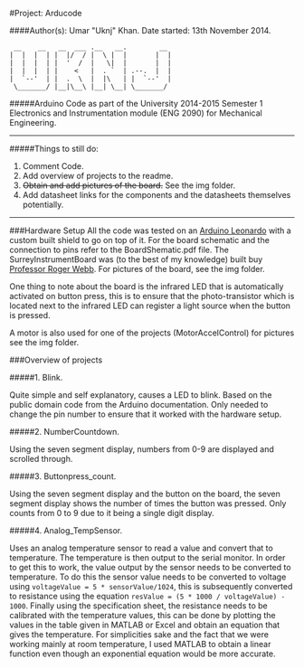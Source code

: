 #Project: Arducode

####Author(s): Umar "Uknj" Khan. Date started: 13th November 2014.

     __    __   __  ___ .__   __.        __  
    |  |  |  | |  |/  / |  \ |  |       |  | 
    |  |  |  | |  '  /  |   \|  |       |  | 
    |  |  |  | |    <   |  . `  | .--.  |  | 
    |  `--'  | |  .  \  |  |\   | |  `--'  | 
     \_______/ |__|\__\ |__| \__| \_______/  
                                         



#####Arduino Code as part of the University 2014-2015 Semester 1 Electronics and Instrumentation module (ENG 2090) for Mechanical Engineering. 

---

#####Things to still do:
1. Comment Code.
2. Add overview of projects to the readme.
3. ~~Obtain and add pictures of the board.~~ See the img folder.
4. Add datasheet links for the components and the datasheets themselves potentially.

----

###Hardware Setup
All the code was tested on an [Arduino Leonardo](http://arduino.cc/en/Main/arduinoBoardLeonardo) with a custom built shield to go on top of it. For the board schematic and the connection to pins refer to the BoardShematic.pdf file. The SurreyInstrumentBoard was (to the best of my knowledge) built buy [Professor Roger Webb](http://www.surrey.ac.uk/ati/ibc/people/roger_webb/). For pictures of the board, see the img folder.

One thing to note about the board is the infrared LED that is automatically activated on button press, this is to ensure that the photo-transistor which is located next to the infrared LED can register a light source when the button is pressed.

A motor is also used for one of the projects (MotorAccelControl) for pictures see the img folder.

###Overview of projects

#####1. Blink.

Quite simple and self explanatory, causes a LED to blink. Based on the public domain code from the Arduino documentation. Only needed to change the pin number to ensure that it worked with the hardware setup.

#####2. NumberCountdown.

Using the seven segment display, numbers from 0-9 are displayed and scrolled through.

#####3. Buttonpress_count.

Using the seven segment display and the button on the board, the seven segment display shows the number of times the button was pressed. Only counts from 0 to 9 due to it being a single digit display.

#####4. Analog_TempSensor.

Uses an analog temperature sensor to read a value and convert that to temperature. The temperature is then output to the serial monitor. In order to get this to work, the value output by the sensor needs to be converted to temperature. To do this the sensor value needs to be converted to voltage using `voltageValue = 5 * sensorValue/1024`, this is subsequently converted to resistance using the equation `resValue = (5 * 1000 / voltageValue) - 1000`. Finally using the specification sheet, the resistance needs to be calibrated with the temperature values, this can be done by plotting the values in the table given in MATLAB or Excel and obtain an equation that gives the temperature. For simplicities sake and the fact that we were working mainly at room temperature, I used MATLAB to obtain a linear function even though an exponential equation would be more accurate.